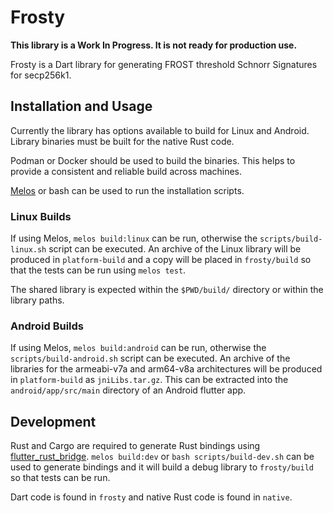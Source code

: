 # Frosty

**This library is a Work In Progress. It is not ready for production use.**

Frosty is a Dart library for generating FROST threshold Schnorr Signatures for
secp256k1.

## Installation and Usage

Currently the library has options available to build for Linux and Android.
Library binaries must be built for the native Rust code.

Podman or Docker should be used to build the binaries. This helps to provide a
consistent and reliable build across machines.

[Melos](https://melos.invertase.dev/getting-started) or bash can be used to run
the installation scripts.

### Linux Builds

If using Melos, `melos build:linux` can be run, otherwise the
`scripts/build-linux.sh` script can be executed. An archive of the Linux library
will be produced in `platform-build` and a copy will be placed in `frosty/build`
so that the tests can be run using `melos test`.

The shared library is expected within the `$PWD/build/` directory or within the
library paths.

### Android Builds

If using Melos, `melos build:android` can be run, otherwise the
`scripts/build-android.sh` script can be executed. An archive of the libraries
for the armeabi-v7a and arm64-v8a architectures will be produced in
`platform-build` as `jniLibs.tar.gz`. This can be extracted into the
`android/app/src/main` directory of an Android flutter app.

## Development

Rust and Cargo are required to generate Rust bindings using
[flutter_rust_bridge](https://github.com/fzyzcjy/flutter_rust_bridge).
`melos build:dev` or `bash scripts/build-dev.sh` can be used to generate
bindings and it will build a debug library to `frosty/build` so that tests can
be run.

Dart code is found in `frosty` and native Rust code is found in `native`.
